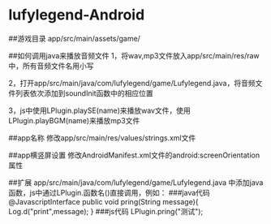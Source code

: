 # lufylegend-Android

##游戏目录
app/src/main/assets/game/

##如何调用java来播放音频文件
1，将wav,mp3文件放入app/src/main/res/raw中，所有音频文件名用小写

2，打开app/src/main/java/com/lufylegend/game/Lufylegend.java，将音频文件列表依次添加到soundInit函数中的相应位置

3，js中使用LPlugin.playSE(name)来播放wav文件，使用LPlugin.playBGM(name)来播放mp3文件

##app名称
修改app/src/main/res/values/strings.xml文件

##app横竖屏设置
修改AndroidManifest.xml文件的android:screenOrientation属性

##扩展
app/src/main/java/com/lufylegend/game/Lufylegend.java 中添加java函数，js中通过LPlugin.函数名()直接调用，例如：
###java代码
    @JavascriptInterface
    public void pring(String message){
        Log.d("print",message);
    }
###js代码
    LPlugin.pring("测试");